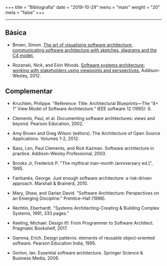 +++
title = "Bibliografia"
date = "2019-10-29"
menu = "main"
weight = "20"
meta = "false"
+++

***

## Básica

* Brown, Simon. <a class="external" href="https://c4model.com/">The art of visualising software architecture: communicating software architecture with sketches, diagrams and the C4 model.</a>

* Rozanski, Nick, and Eóin Woods. <a class="external" href="https://www.viewpoints-and-perspectives.info/">Software systems architecture: working with stakeholders using viewpoints and perspectives.</a> Addison-Wesley, 2012.

## Complementar

* Kruchten, Philippe. "Reference: Title: Architectural Blueprints—The “4+ 1” View Model of Software Architecture." IEEE software 12 (1995): 6.

* Clements, Paul, et al. Documenting software architectures: views and beyond. Pearson Education, 2002.

* Amy Brown and Greg Wilson (editors). The Architecture of Open Source Applications. Volumes 1-2, 2012.

* Bass, Len, Paul Clements, and Rick Kazman. Software architecture in practice. Addison-Wesley Professional, 2003.

* Brooks Jr, Frederick P. "The mythical man-month (anniversary ed.)", 1995.

* Fairbanks, George. Just enough software architecture: a risk-driven approach. Marshall & Brainerd, 2010.

* Mary, Shaw, and Garlan David. "Software Architecture: Perspectives on an Emerging Discipline." Prentice-Hall (1996).

* Rechtin, Eberhardt. "Systems Architecting-Creating & Building Complex Systems, 1991, 333 pages."

* Keeling, Michael. Design It!: From Programmer to Software Architect. Pragmatic Bookshelf, 2017.

* Gamma, Erich. Design patterns: elements of reusable object-oriented software. Pearson Education India, 1995.

* Gorton, Ian. Essential software architecture. Springer Science & Business Media, 2006.
